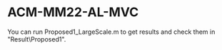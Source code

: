 # ACM-MM22-AL-MVC
You can run Proposed1_LargeScale.m to get results and check them in "Result\Proposed1".
